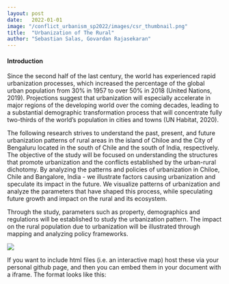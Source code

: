 ```yaml
---
layout: post
date:   2022-01-01
image: "/conflict_urbanism_sp2022/images/csr_thumbnail.png"
title:  "Urbanization of The Rural"
author: "Sebastian Salas, Govardan Rajasekaran"
---
```

#### Introduction

<p><span style="font-weight: 400;">Since the second half of the last century, the world has experienced rapid urbanization processes, which increased the percentage of the global urban population from 30% in 1957 to over 50% in 2018 (United Nations, 2019). Projections suggest that urbanization will especially accelerate in major regions of the developing world over the coming decades, leading to a substantial demographic transformation process that will concentrate fully two-thirds of the world&rsquo;s population in cities and towns (UN Habitat, 2020).</span></p>
<p><span style="font-weight: 400;">The following research strives to understand the past, present, and</span><span style="font-weight: 400;"> future urbanization patterns of rural areas in the island of Chiloe and the City of Bengaluru located in the south of Chile and the south of India</span><span style="font-weight: 400;">, respectively. The objective of the study will be focused on understanding the structures that promote urbanization and the conflicts established by the urban-rural dichotomy. By analyzing the patterns and policies of urbanization in Chiloe, Chile and Bangalore, India - we illustrate factors causing urbanization and speculate its impact in the future. We visualize patterns of urbanization and analyze the parameters that have shaped this process, while speculating future growth and impact on the rural and its ecosystem.&nbsp;</span></p>
<p><span style="font-weight: 400;">Through the study, parameters such as property, demographics and regulations will be established to study the urbanization pattern. The impact on the rural population due to urbanization will be illustrated through mapping and analyzing policy frameworks.</span></p>

<img src= "/conflict_urbanism_sp2022/images/0.1_World%20Map_UrbanizationRural.jpg">

If you want to include html files (i.e. an interactive map) host these via your personal github page, and then you can embed them in your document with a iframe. The format looks like this:  
